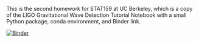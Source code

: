 This is the second homework for STAT159 at UC Berkeley, which is a copy of the LIGO Gravitational Wave Detection Tutorial Notebook with a small Python package, conda environment, and Binder link.

[![Binder](https://mybinder.org/badge_logo.svg)](https://mybinder.org/v2/gh/UCB-stat-159-s23/hw02-n0ahst/HEAD?labpath=LOSC_Event_tutorial.ipynb)